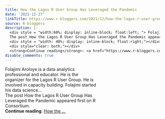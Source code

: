 ```yaml
---
title: How the Lagos R User Group Has Leveraged the Pandemic
date: '2021-12-27'
linkTitle: https://www.r-bloggers.com/2021/12/how-the-lagos-r-user-group-has-leveraged-the-pandemic/
source: R-bloggers
description: |-
  <div style = "width:60%; display: inline-block; float:left; "> Folajimi Aroloye is a data analytics professional and educator. He is the organizer for the Lagos R User Group. He is involved in capacity building. Folajimi started his data science...<br />
  The post How the Lagos R User Group Has Leveraged the Pandemic appeared first on R Consortium.</div>
  <div style = "width: 40%; display: inline-block; float:right;"></div>
  <div style="clear: both;"></div>
  <strong>Continue reading</strong>: <a href="https://www.r-bloggers.com/2021/12/how-the-lagos-r-user-group-has-leveraged-the-pandemic/">How the ...
disable_comments: true
---
```

<div style = "width:60%; display: inline-block; float:left; "> Folajimi Aroloye is a data analytics professional and educator. He is the organizer for the Lagos R User Group. He is involved in capacity building. Folajimi started his data science...<br />
The post How the Lagos R User Group Has Leveraged the Pandemic appeared first on R Consortium.</div>
<div style = "width: 40%; display: inline-block; float:right;"></div>
<div style="clear: both;"></div>
<strong>Continue reading</strong>: <a href="https://www.r-bloggers.com/2021/12/how-the-lagos-r-user-group-has-leveraged-the-pandemic/">How the ...